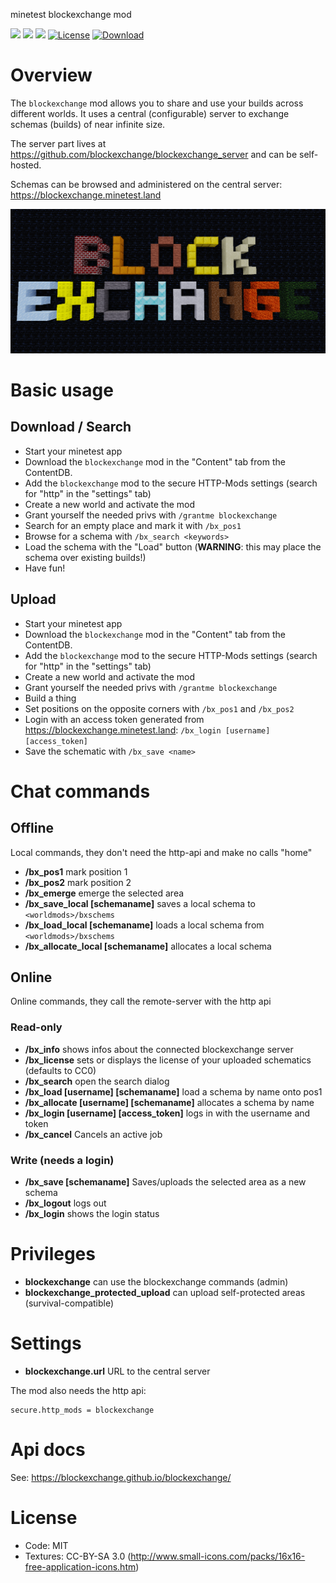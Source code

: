 minetest blockexchange mod

![](https://github.com/blockexchange/blockexchange/workflows/luacheck/badge.svg)
![](https://github.com/blockexchange/blockexchange/workflows/busted/badge.svg)
![](https://github.com/blockexchange/blockexchange/workflows/ldoc/badge.svg)
[![License](https://img.shields.io/badge/License-MIT%20and%20CC%20BY--SA%203.0-green.svg)](license.txt)
[![Download](https://img.shields.io/badge/Download-ContentDB-blue.svg)](https://content.minetest.net/packages/BuckarooBanzay/blockexchange)

# Overview

The `blockexchange` mod allows you to share and use your builds across different worlds.
It uses a central (configurable) server to exchange schemas (builds) of near infinite size.

The server part lives at https://github.com/blockexchange/blockexchange_server and can be self-hosted.

Schemas can be browsed and administered on the central server: https://blockexchange.minetest.land

<img src="./blockexchange.png"/>

# Basic usage

## Download / Search

* Start your minetest app
* Download the `blockexchange` mod in the "Content" tab from the ContentDB.
* Add the `blockexchange` mod to the secure HTTP-Mods settings (search for "http" in the "settings" tab)
* Create a new world and activate the mod
* Grant yourself the needed privs with `/grantme blockexchange`
* Search for an empty place and mark it with `/bx_pos1`
* Browse for a schema with `/bx_search <keywords>`
* Load the schema with the "Load" button (**WARNING**: this may place the schema over existing builds!)
* Have fun!

## Upload

* Start your minetest app
* Download the `blockexchange` mod in the "Content" tab from the ContentDB.
* Add the `blockexchange` mod to the secure HTTP-Mods settings (search for "http" in the "settings" tab)
* Create a new world and activate the mod
* Grant yourself the needed privs with `/grantme blockexchange`
* Build a thing
* Set positions on the opposite corners with `/bx_pos1` and `/bx_pos2`
* Login with an access token generated from https://blockexchange.minetest.land: `/bx_login [username] [access_token]`
* Save the schematic with `/bx_save <name>`

# Chat commands

## Offline

Local commands, they don't need the http-api and make no calls "home"

* **/bx_pos1** mark position 1
* **/bx_pos2** mark position 2
* **/bx_emerge** emerge the selected area
* **/bx_save_local [schemaname]** saves a local schema to `<worldmods>/bxschems`
* **/bx_load_local [schemaname]** loads a local schema from `<worldmods>/bxschems`
* **/bx_allocate_local [schemaname]** allocates a local schema

## Online

Online commands, they call the remote-server with the http api

### Read-only

* **/bx_info** shows infos about the connected blockexchange server
* **/bx_license** sets or displays the license of your uploaded schematics (defaults to CC0)
* **/bx_search** open the search dialog
* **/bx_load [username] [schemaname]** load a schema by name onto pos1
* **/bx_allocate [username] [schemaname]** allocates a schema by name
* **/bx_login [username] [access_token]** logs in with the username and token
* **/bx_cancel** Cancels an active job

### Write (needs a login)

* **/bx_save [schemaname]** Saves/uploads the selected area as a new schema
* **/bx_logout** logs out
* **/bx_login** shows the login status

# Privileges

* **blockexchange** can use the blockexchange commands (admin)
* **blockexchange_protected_upload** can upload self-protected areas (survival-compatible)

# Settings

* **blockexchange.url** URL to the central server

The mod also needs the http api:
```
secure.http_mods = blockexchange
```

# Api docs

See: https://blockexchange.github.io/blockexchange/

# License

* Code: MIT
* Textures: CC-BY-SA 3.0 (http://www.small-icons.com/packs/16x16-free-application-icons.htm)
